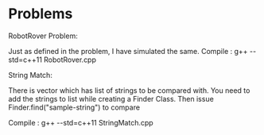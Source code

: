 # Problems

RobotRover Problem:

Just as defined in the problem, I have simulated the same.
Compile : g++ --std=c++11 RobotRover.cpp


String Match:

There is vector which has list of strings to be compared with. You need to add the strings to list while creating a Finder Class.
Then issue Finder.find("sample-string") to compare

Compile : g++  --std=c++11 StringMatch.cpp

